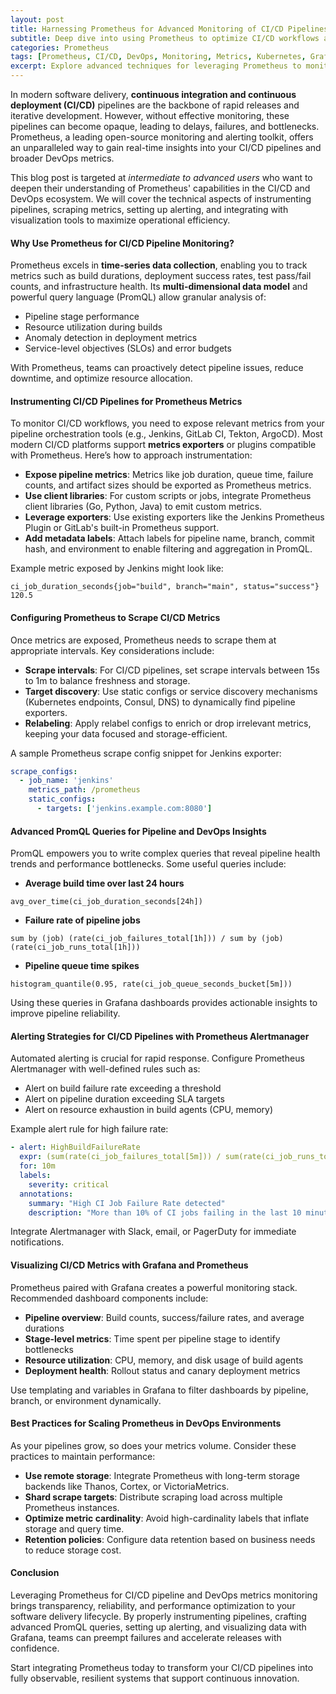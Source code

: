 ```yaml
---
layout: post
title: Harnessing Prometheus for Advanced Monitoring of CI/CD Pipelines and DevOps Metrics
subtitle: Deep dive into using Prometheus to optimize CI/CD workflows and track critical DevOps performance indicators
categories: Prometheus
tags: [Prometheus, CI/CD, DevOps, Monitoring, Metrics, Kubernetes, Grafana, Automation]
excerpt: Explore advanced techniques for leveraging Prometheus to monitor CI/CD pipelines and DevOps metrics, improving pipeline reliability and operational insights.
---
```

In modern software delivery, **continuous integration and continuous deployment (CI/CD)** pipelines are the backbone of rapid releases and iterative development. However, without effective monitoring, these pipelines can become opaque, leading to delays, failures, and bottlenecks. Prometheus, a leading open-source monitoring and alerting toolkit, offers an unparalleled way to gain real-time insights into your CI/CD pipelines and broader DevOps metrics.

This blog post is targeted at *intermediate to advanced users* who want to deepen their understanding of Prometheus' capabilities in the CI/CD and DevOps ecosystem. We will cover the technical aspects of instrumenting pipelines, scraping metrics, setting up alerting, and integrating with visualization tools to maximize operational efficiency.

#### Why Use Prometheus for CI/CD Pipeline Monitoring?

Prometheus excels in **time-series data collection**, enabling you to track metrics such as build durations, deployment success rates, test pass/fail counts, and infrastructure health. Its **multi-dimensional data model** and powerful query language (PromQL) allow granular analysis of:

- Pipeline stage performance
- Resource utilization during builds
- Anomaly detection in deployment metrics
- Service-level objectives (SLOs) and error budgets

With Prometheus, teams can proactively detect pipeline issues, reduce downtime, and optimize resource allocation.

#### Instrumenting CI/CD Pipelines for Prometheus Metrics

To monitor CI/CD workflows, you need to expose relevant metrics from your pipeline orchestration tools (e.g., Jenkins, GitLab CI, Tekton, ArgoCD). Most modern CI/CD platforms support **metrics exporters** or plugins compatible with Prometheus. Here’s how to approach instrumentation:

- **Expose pipeline metrics**: Metrics like job duration, queue time, failure counts, and artifact sizes should be exported as Prometheus metrics.
- **Use client libraries**: For custom scripts or jobs, integrate Prometheus client libraries (Go, Python, Java) to emit custom metrics.
- **Leverage exporters**: Use existing exporters like the Jenkins Prometheus Plugin or GitLab's built-in Prometheus support.
- **Add metadata labels**: Attach labels for pipeline name, branch, commit hash, and environment to enable filtering and aggregation in PromQL.

Example metric exposed by Jenkins might look like:

```
ci_job_duration_seconds{job="build", branch="main", status="success"} 120.5
```

#### Configuring Prometheus to Scrape CI/CD Metrics

Once metrics are exposed, Prometheus needs to scrape them at appropriate intervals. Key considerations include:

- **Scrape intervals**: For CI/CD pipelines, set scrape intervals between 15s to 1m to balance freshness and storage.
- **Target discovery**: Use static configs or service discovery mechanisms (Kubernetes endpoints, Consul, DNS) to dynamically find pipeline exporters.
- **Relabeling**: Apply relabel configs to enrich or drop irrelevant metrics, keeping your data focused and storage-efficient.

A sample Prometheus scrape config snippet for Jenkins exporter:

```yaml
scrape_configs:
  - job_name: 'jenkins'
    metrics_path: /prometheus
    static_configs:
      - targets: ['jenkins.example.com:8080']
```

#### Advanced PromQL Queries for Pipeline and DevOps Insights

PromQL empowers you to write complex queries that reveal pipeline health trends and performance bottlenecks. Some useful queries include:

- **Average build time over last 24 hours**

```
avg_over_time(ci_job_duration_seconds[24h])
```

- **Failure rate of pipeline jobs**

```
sum by (job) (rate(ci_job_failures_total[1h])) / sum by (job) (rate(ci_job_runs_total[1h]))
```

- **Pipeline queue time spikes**

```
histogram_quantile(0.95, rate(ci_job_queue_seconds_bucket[5m]))
```

Using these queries in Grafana dashboards provides actionable insights to improve pipeline reliability.

#### Alerting Strategies for CI/CD Pipelines with Prometheus Alertmanager

Automated alerting is crucial for rapid response. Configure Prometheus Alertmanager with well-defined rules such as:

- Alert on build failure rate exceeding a threshold
- Alert on pipeline duration exceeding SLA targets
- Alert on resource exhaustion in build agents (CPU, memory)

Example alert rule for high failure rate:

```yaml
- alert: HighBuildFailureRate
  expr: (sum(rate(ci_job_failures_total[5m])) / sum(rate(ci_job_runs_total[5m]))) > 0.1
  for: 10m
  labels:
    severity: critical
  annotations:
    summary: "High CI Job Failure Rate detected"
    description: "More than 10% of CI jobs failing in the last 10 minutes"
```

Integrate Alertmanager with Slack, email, or PagerDuty for immediate notifications.

#### Visualizing CI/CD Metrics with Grafana and Prometheus

Prometheus paired with Grafana creates a powerful monitoring stack. Recommended dashboard components include:

- **Pipeline overview**: Build counts, success/failure rates, and average durations
- **Stage-level metrics**: Time spent per pipeline stage to identify bottlenecks
- **Resource utilization**: CPU, memory, and disk usage of build agents
- **Deployment health**: Rollout status and canary deployment metrics

Use templating and variables in Grafana to filter dashboards by pipeline, branch, or environment dynamically.

#### Best Practices for Scaling Prometheus in DevOps Environments

As your pipelines grow, so does your metrics volume. Consider these practices to maintain performance:

- **Use remote storage**: Integrate Prometheus with long-term storage backends like Thanos, Cortex, or VictoriaMetrics.
- **Shard scrape targets**: Distribute scraping load across multiple Prometheus instances.
- **Optimize metric cardinality**: Avoid high-cardinality labels that inflate storage and query time.
- **Retention policies**: Configure data retention based on business needs to reduce storage cost.

#### Conclusion

Leveraging Prometheus for CI/CD pipeline and DevOps metrics monitoring brings transparency, reliability, and performance optimization to your software delivery lifecycle. By properly instrumenting pipelines, crafting advanced PromQL queries, setting up alerting, and visualizing data with Grafana, teams can preempt failures and accelerate releases with confidence.

Start integrating Prometheus today to transform your CI/CD pipelines into fully observable, resilient systems that support continuous innovation.
